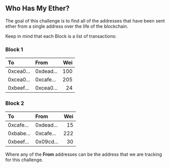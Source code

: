 ## Who Has My Ether?

The goal of this challenge is to find all of the addresses that have been sent ether from a single address over the life of the blockchain. 

Keep in mind that each Block is a list of transactions:

### Block 1

| To        | From           | Wei  |
|:------------- |:-------------| -----:|
| 0xcea0...      | 0xdead... | 100 |
| 0xcea0...      | 0xcafe...      |   205 |
| 0xbeef...  | 0xcea0...       |    24 |


### Block 2

| To        | From           | Wei  |
|:------------- |:-------------| -----:|
| 0xcafe...      | 0xdead... | 15 |
| 0xbabe...      | 0xcafe...      |   222 |
| 0xbeef...  | 0x09cd...       |    30 |

Where any of the **From** addresses can be the address that we are tracking for this challenge.
